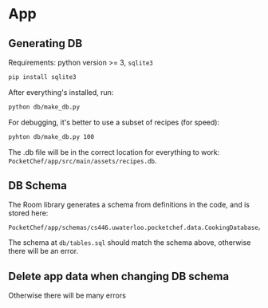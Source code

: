 # App

## Generating DB

Requirements: python version >= 3, `sqlite3`

```sh
pip install sqlite3
```

After everything's installed, run:
```sh
python db/make_db.py
```

For debugging, it's better to use a subset of recipes (for speed):
```sh
pyhton db/make_db.py 100
```

The .db file will be in the correct location for everything to work:
`PocketChef/app/src/main/assets/recipes.db`.

## DB Schema

The Room library generates a schema from definitions in the code, and is stored here:
```
PocketChef/app/schemas/cs446.uwaterloo.pocketchef.data.CookingDatabase/1.json
```

The schema at `db/tables.sql` should match the schema above, otherwise there will be an error.

## Delete app data when changing DB schema

Otherwise there will be many errors
